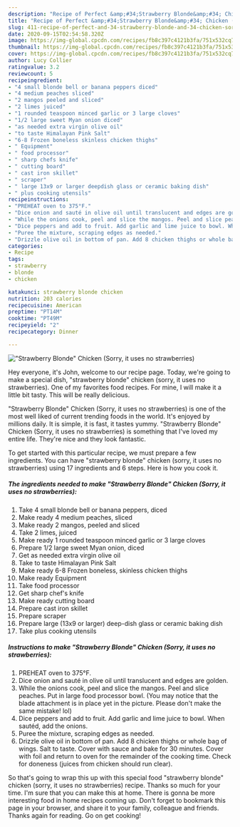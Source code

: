 ```yaml
---
description: "Recipe of Perfect &amp;#34;Strawberry Blonde&amp;#34; Chicken (Sorry, it uses no strawberries)"
title: "Recipe of Perfect &amp;#34;Strawberry Blonde&amp;#34; Chicken (Sorry, it uses no strawberries)"
slug: 411-recipe-of-perfect-and-34-strawberry-blonde-and-34-chicken-sorry-it-uses-no-strawberries
date: 2020-09-15T02:54:58.320Z
image: https://img-global.cpcdn.com/recipes/fb8c397c4121b3fa/751x532cq70/strawberry-blonde-chicken-sorry-it-uses-no-strawberries-recipe-main-photo.jpg
thumbnail: https://img-global.cpcdn.com/recipes/fb8c397c4121b3fa/751x532cq70/strawberry-blonde-chicken-sorry-it-uses-no-strawberries-recipe-main-photo.jpg
cover: https://img-global.cpcdn.com/recipes/fb8c397c4121b3fa/751x532cq70/strawberry-blonde-chicken-sorry-it-uses-no-strawberries-recipe-main-photo.jpg
author: Lucy Collier
ratingvalue: 3.2
reviewcount: 5
recipeingredient:
- "4 small blonde bell or banana peppers diced"
- "4 medium peaches sliced"
- "2 mangos peeled and sliced"
- "2 limes juiced"
- "1 rounded teaspoon minced garlic or 3 large cloves"
- "1/2 large sweet Myan onion diced"
- "as needed extra virgin olive oil"
- "to taste Himalayan Pink Salt"
- "6-8 Frozen boneless skinless chicken thighs"
- " Equipment"
- " food processor"
- " sharp chefs knife"
- " cutting board"
- " cast iron skillet"
- " scraper"
- " large 13x9 or larger deepdish glass or ceramic baking dish"
- " plus cooking utensils"
recipeinstructions:
- "PREHEAT oven to 375°F."
- "Dice onion and sauté in olive oil until translucent and edges are golden."
- "While the onions cook, peel and slice the mangos. Peel and slice peaches. Put in large food processor bowl. (You may notice that the blade attachment is in place yet in the picture. Please don&#39;t make the same mistake! lol)"
- "Dice peppers and add to fruit. Add garlic and lime juice to bowl. When sautéd, add the onions."
- "Puree the mixture, scraping edges as needed."
- "Drizzle olive oil in bottom of pan. Add 8 chicken thighs or whole bag of wings. Salt to taste. Cover with sauce and bake for 30 minutes. Cover with foil and return to oven for the remainder of the cooking time. Check for doneness (juices from chicken should run clear)."
categories:
- Recipe
tags:
- strawberry
- blonde
- chicken

katakunci: strawberry blonde chicken 
nutrition: 203 calories
recipecuisine: American
preptime: "PT14M"
cooktime: "PT49M"
recipeyield: "2"
recipecategory: Dinner

---
```



![&#34;Strawberry Blonde&#34; Chicken (Sorry, it uses no strawberries)](https://img-global.cpcdn.com/recipes/fb8c397c4121b3fa/751x532cq70/strawberry-blonde-chicken-sorry-it-uses-no-strawberries-recipe-main-photo.jpg)

Hey everyone, it's John, welcome to our recipe page. Today, we're going to make a special dish, &#34;strawberry blonde&#34; chicken (sorry, it uses no strawberries). One of my favorites food recipes. For mine, I will make it a little bit tasty. This will be really delicious.



&#34;Strawberry Blonde&#34; Chicken (Sorry, it uses no strawberries) is one of the most well liked of current trending foods in the world. It's enjoyed by millions daily. It is simple, it is fast, it tastes yummy. &#34;Strawberry Blonde&#34; Chicken (Sorry, it uses no strawberries) is something that I've loved my entire life. They're nice and they look fantastic.


To get started with this particular recipe, we must prepare a few ingredients. You can have &#34;strawberry blonde&#34; chicken (sorry, it uses no strawberries) using 17 ingredients and 6 steps. Here is how you cook it.

<!--inarticleads1-->

##### The ingredients needed to make &#34;Strawberry Blonde&#34; Chicken (Sorry, it uses no strawberries):

1. Take 4 small blonde bell or banana peppers, diced
1. Make ready 4 medium peaches, sliced
1. Make ready 2 mangos, peeled and sliced
1. Take 2 limes, juiced
1. Make ready 1 rounded teaspoon minced garlic or 3 large cloves
1. Prepare 1/2 large sweet Myan onion, diced
1. Get as needed extra virgin olive oil
1. Take to taste Himalayan Pink Salt
1. Make ready 6-8 Frozen boneless, skinless chicken thighs
1. Make ready  Equipment
1. Take  food processor
1. Get  sharp chef&#39;s knife
1. Make ready  cutting board
1. Prepare  cast iron skillet
1. Prepare  scraper
1. Prepare  large (13x9 or larger) deep-dish glass or ceramic baking dish
1. Take  plus cooking utensils




<!--inarticleads2-->

##### Instructions to make &#34;Strawberry Blonde&#34; Chicken (Sorry, it uses no strawberries):

1. PREHEAT oven to 375°F.
1. Dice onion and sauté in olive oil until translucent and edges are golden.
1. While the onions cook, peel and slice the mangos. Peel and slice peaches. Put in large food processor bowl. (You may notice that the blade attachment is in place yet in the picture. Please don&#39;t make the same mistake! lol)
1. Dice peppers and add to fruit. Add garlic and lime juice to bowl. When sautéd, add the onions.
1. Puree the mixture, scraping edges as needed.
1. Drizzle olive oil in bottom of pan. Add 8 chicken thighs or whole bag of wings. Salt to taste. Cover with sauce and bake for 30 minutes. Cover with foil and return to oven for the remainder of the cooking time. Check for doneness (juices from chicken should run clear).




So that's going to wrap this up with this special food &#34;strawberry blonde&#34; chicken (sorry, it uses no strawberries) recipe. Thanks so much for your time. I'm sure that you can make this at home. There is gonna be more interesting food in home recipes coming up. Don't forget to bookmark this page in your browser, and share it to your family, colleague and friends. Thanks again for reading. Go on get cooking!
